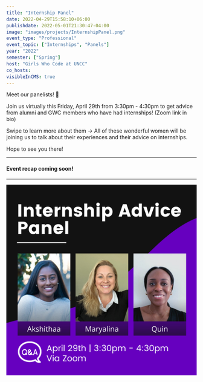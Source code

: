 ```yaml
---
title: "Internship Panel"
date: 2022-04-29T15:58:10+06:00
publishdate: 2022-05-01T21:30:47-04:00
image: "images/projects/InternshipPanel.png"
event_type: "Professional"
event_topic: ["Internships", "Panels"]
year: "2022"
semester: ["Spring"]
host: "Girls Who Code at UNCC"
co_hosts: 
visibleInCMS: true
---
```


Meet our panelists! 💜

Join us virtually this Friday, April 29th from 3:30pm - 4:30pm to get advice from alumni and GWC members who have had internships! (Zoom link in bio)

Swipe to learn more about them ->
All of these wonderful women will be joining us to talk about their experiences and their advice on internships.

Hope to see you there!

---
#### Event recap coming soon!
---

![Internship Panel](../../images/projects/InternshipPanel.png)
